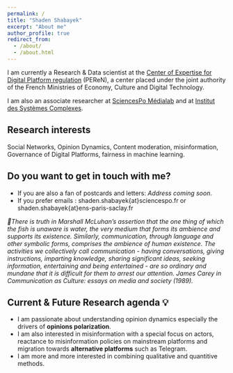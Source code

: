 ```yaml
---
permalink: /
title: "Shaden Shabayek"
excerpt: "About me"
author_profile: true
redirect_from: 
  - /about/
  - /about.html
---
```


I am currently a Research  &  Data scientist at the [Center of Expertise for Digital Platform regulation](https://www.peren.gouv.fr/en/) (PEReN), a center placed under the joint authority of the French Ministries of Economy, Culture and Digital Technology. <br>

I am also an associate researcher at [SciencesPo Médialab](https://medialab.sciencespo.fr/) and at [Institut des Systèmes Complexes](https://iscpif.fr/projects/shaden-shabayek/). 

Research interests
--
Social Networks, Opinion Dynamics, Content moderation, misinformation, Governance of Digital Platforms, fairness in machine learning. 



Do you want to get in touch with me?
--
* If you are also a fan of postcards and letters: *Address coming soon*.
* If you prefer emails : shaden.shabayek{at}sciencespo.fr or shaden.shabayek{at}ens-paris-saclay.fr



*:open_book:There is truth in Marshall McLuhan’s assertion that the one thing of which the fish is unaware is water, the very medium that forms its ambience and supports its existence. Similarly, communication, through language and other symbolic forms, comprises the ambience of human existence. The activities we collectively call communication - having conversations, giving instructions, imparting knowledge, sharing significant ideas, seeking information, entertaining and being entertained - are so ordinary and mundane that it is difficult for them to arrest our attention. James Carey in Communication as Culture: essays on media and society (1989).*

Current & Future Research agenda :bulb:
-- 

* I am passionate about understanding opinion dynamics especially the drivers of **opinions polarization**. 
* I am also interested in misinformation with a special focus on actors, reactance to misinformation policies on mainstream platforms and migration towards **alternative platforms** such as Telegram. 
* I am more and more interested in combining qualitative and quantitive methods.
  
